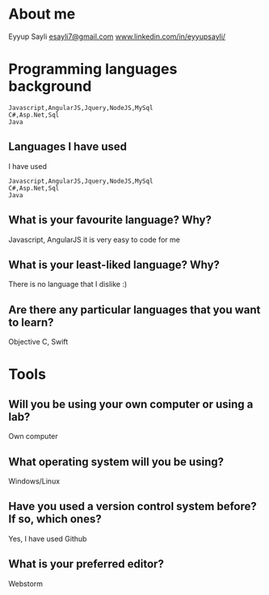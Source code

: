 # About me

Eyyup Sayli
esayli7@gmail.com
www.linkedin.com/in/eyyupsayli/

# Programming languages background

    Javascript,AngularJS,Jquery,NodeJS,MySql
    C#,Asp.Net,Sql
    Java

## Languages I have used

I have used

    Javascript,AngularJS,Jquery,NodeJS,MySql
    C#,Asp.Net,Sql
    Java


## What is your favourite language?  Why?

Javascript, AngularJS
it is very easy to code for me

## What is your least-liked language?  Why?

There is no language that I dislike :)

## Are there any particular languages that you want to learn?

Objective C, Swift

# Tools

## Will you be using your own computer or using a lab?

Own computer

## What operating system will you be using?

Windows/Linux

## Have you used a version control system before?  If so, which ones?

Yes, I have used Github

## What is your preferred editor?

Webstorm
